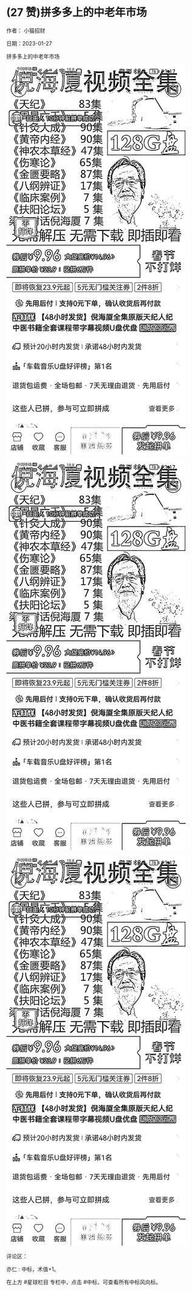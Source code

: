 
# (27 赞)拼多多上的中老年市场

作者：  小猫招财

日期：2023-01-27

拼多多上的中老年市场

![](img/zhonglaonian_1559.png)

 

 

![](img/zhonglaonian_1564.png)

 

 

![](img/zhonglaonian_1569.png)

评论区：

亦仁 : 中标，术值+1。

在上方 #星球栏目  专栏中，点击 #中标，可查看所有中标风向标。
